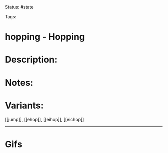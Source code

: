 Status: #state

Tags: 

# hopping - Hopping

# Description:


# Notes:


# Variants:
[[jump]], [[ehop]], [[eihop]], [[eichop]]

___
# Gifs
